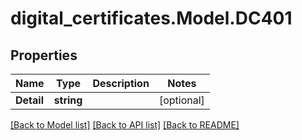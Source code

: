 # digital_certificates.Model.DC401

## Properties

Name | Type | Description | Notes
------------ | ------------- | ------------- | -------------
**Detail** | **string** |  | [optional] 

[[Back to Model list]](../README.md#documentation-for-models) [[Back to API list]](../README.md#documentation-for-api-endpoints) [[Back to README]](../README.md)

